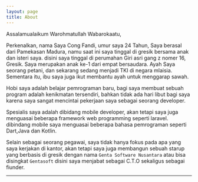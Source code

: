 ```yaml
---
layout: page
title: About
---
```


Assalamualaikum Warohmatullah Wabarokaatu, 

Perkenalkan, nama Saya Cong Fandi, umur saya 24 Tahun, Saya berasal dari Pamekasan Madura, namu saat ini saya tinggal di gresik bersama anak dan isteri saya. disini saya tinggal di perumahan Giri asri gang z nomer 16, Gresik. Saya merupakan anak ke-1 dari empat bersaudara. Ayah Saya seorang petani, dan sekarang sedang menjadi TKI di negara mlaisia. Sementara itu, ibu saya juga ikut membantu ayah untuk menggarap sawah. 

Hobi saya adalah belajar pemrograman baru, bagi saya membuat sebuah program adalah kenikmatan tersendiri, bahkan tidak ada hari libut bagi saya karena saya sangat mencintai pekerjaan saya sebagai seorang developer.

Spesialis saya adalah dibidang mobile developer, akan tetapi saya juga menguasai beberapa framework web programming seperti laravel. dibindang mobile saya menguasai beberapa bahasa pemrograman seperti Dart,Java dan Kotlin.

Selain sebagai seorang pegawai, saya tidak hanya fokus pada apa yang saya kerjakan di kantor, akan tetapi saya juga membangun sebuah starup yang berbasis di gresik dengan nama ```Genta Software Nusantara``` atau bisa disingkat ```Gentasoft``` disini saya menjabat sebagai C.T.O sekaligus sebagai fiunder.

---

